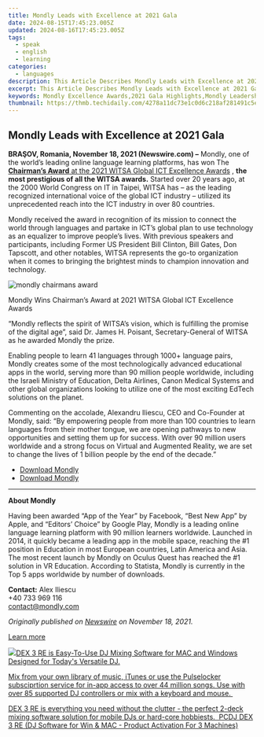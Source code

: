 ```yaml
---
title: Mondly Leads with Excellence at 2021 Gala
date: 2024-08-15T17:45:23.005Z
updated: 2024-08-16T17:45:23.005Z
tags:
  - speak
  - english
  - learning
categories:
  - languages
description: This Article Describes Mondly Leads with Excellence at 2021 Gala
excerpt: This Article Describes Mondly Leads with Excellence at 2021 Gala
keywords: Mondly Excellence Awards,2021 Gala Highlights,Mondly Leadership Achievements,2021 Innovation Gala,Mondly Awards & Recognition,2021 Annual Industry Gala,Mondly 2021 Recognition Ceremony
thumbnail: https://thmb.techidaily.com/4278a11dc73e1c0d6c218af281491c5ebbfcb593f38d324f2ddde851d89b6bd2.jpeg
---
```


## Mondly Leads with Excellence at 2021 Gala

 **BRAŞOV, Romania, November 18, 2021 (Newswire.com) –**  Mondly, one of the world’s leading online language learning platforms, has won The [**Chairman’s Award** at the 2021 WITSA Global ICT Excellence Awards](https://www.wcit2021.org.bd/awards) , **the most prestigious of all the WITSA awards.**  Started over 20 years ago, at the 2000 World Congress on IT in Taipei, WITSA has – as the leading recognized international voice of the global ICT industry – utilized its unprecedented reach into the ICT industry in over 80 countries.

 Mondly received the award in recognition of its mission to connect the world through languages and partake in ICT’s global plan to use technology as an equalizer to improve people’s lives. With previous speakers and participants, including Former US President Bill Clinton, Bill Gates, Don Tapscott, and other notables, WITSA represents the go-to organization when it comes to bringing the brightest minds to champion innovation and technology.

![mondly chairmans award](https://edge.mondly.com/blog/wp-content/uploads/2021/11/mondly-chairmans-award-730x960.png "Mondly Wins Chairman'S Award At 2021 Witsa Global Ict Excellence Awards 2")

 Mondly Wins Chairman’s Award at 2021 WITSA Global ICT Excellence Awards

 “Mondly reflects the spirit of WITSA’s vision, which is fulfilling the promise of the digital age”, said Dr. James H. Poisant, Secretary-General of WITSA as he awarded Mondly the prize.

 Enabling people to learn 41 languages through 1000+ language pairs, Mondly creates some of the most technologically advanced educational apps in the world, serving more than 90 million people worldwide, including the Israeli Ministry of Education, Delta Airlines, Canon Medical Systems and other global organizations looking to utilize one of the most exciting EdTech solutions on the planet.

 Commenting on the accolade, Alexandru Iliescu, CEO and Co-Founder at Mondly, said: “By empowering people from more than 100 countries to learn languages from their mother tongue, we are opening pathways to new opportunities and setting them up for success. With over 90 million users worldwide and a strong focus on Virtual and Augmented Reality, we are set to change the lives of 1 billion people by the end of the decade.”

* [Download Mondly](https://www.facebook.com/sharer/sharer.php?u=https%3A%2F%2Fwww.mondly.com%2Fblog%2Fmondly-chairmans-award-witsa%2F&t=Mondly+Wins+Chairman%5C%26%23039%3Bs+Award+at+2021+WITSA+Global+ICT+Excellence+Awards "Share on Facebook")
* [Download Mondly](https://shop.mondly.com/affiliate.php?ACCOUNT=ATISTUDI&AFFILIATE=108875&PATH=https://www.mondly.com?AFFILIATE=108875)

---

**About Mondly**

 Having been awarded “App of the Year” by Facebook, “Best New App” by Apple, and “Editors’ Choice” by Google Play, Mondly is a leading online language learning platform with 90 million learners worldwide. Launched in 2014, it quickly became a leading app in the mobile space, reaching the #1 position in Education in most European countries, Latin America and Asia. The most recent launch by Mondly on Oculus Quest has reached the #1 solution in VR Education. According to Statista, Mondly is currently in the Top 5 apps worldwide by number of downloads.

**Contact:**
 Alex Iliescu  
 +40 733 969 116  
[contact@mondly.com](https://stats.newswire.com/x/html?final=bWFpbHRvOmNvbnRhY3RAbW9uZGx5LmNvbQ&hit%2Csum=WyIzYjlnZGQiLCIzYjlnZGUiLCIzYjlnZGMiXQ)

 _Originally published on [Newswire](https://www.newswire.com/news/mondly-wins-chairmans-award-at-2021-witsa-global-ict-excellence-awards-21556729) on November 18, 2021._

[Learn more](https://www.wcit2021.org.bd/awards "Learn more")

<ins class="adsbygoogle"
     style="display:block"
     data-ad-format="autorelaxed"
     data-ad-client="ca-pub-7571918770474297"
     data-ad-slot="1223367746"></ins>



<ins class="adsbygoogle"
     style="display:block"
     data-ad-client="ca-pub-7571918770474297"
     data-ad-slot="8358498916"
     data-ad-format="auto"
     data-full-width-responsive="true"></ins>



<!-- affiliate ads begin -->
<a href="https://shop.pcdj.com/order/checkout.php?PRODS=4698827&QTY=1&AFFILIATE=108875&CART=1"> <img src="https://secure.avangate.com/images/merchant/47f4b6321e9fd8e8f7326a6adc1a7c1e/products/dex3REpage-newmainscreenshot.png" border="0">DEX 3 RE is Easy-To-Use DJ Mixing Software for MAC and Windows Designed for Today's Versatile DJ. 

 Mix from your own library of music, iTunes or use the Pulselocker subsciprtion service for in-app access to over 44 million songs. Use with over 85 supported DJ controllers or mix with a keyboard and mouse.  

 DEX 3 RE is everything you need without the clutter - the perfect 2-deck mixing software solution for mobile DJs or hard-core hobbiests.  
 PCDJ DEX 3 RE (DJ Software for Win & MAC - Product Activation For 3 Machines)</a>
<!-- affiliate ads end -->
